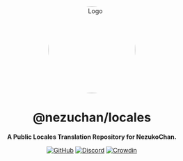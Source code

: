<div align="center">

<img src="https://i.kagchi.my.id/nezuko.png" alt="Logo" width="200px" height="200px" style="border-radius:50%"/>

# @nezuchan/locales

**A Public Locales Translation Repository for NezukoChan.**

[![GitHub](https://img.shields.io/github/license/nezuchan/locales)](https://github.com/nezuchan/locales/blob/main/LICENSE)
[![Discord](https://discordapp.com/api/guilds/785715968608567297/embed.png)](https://nezu.my.id)
[![Crowdin](https://img.shields.io/static/v1?label=Crowdin&message=Project&color=blue&logo=crowdin)](https://crowdin.com/project/nezu)
</div>
